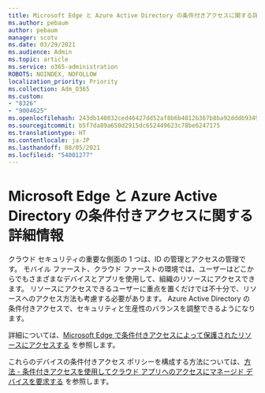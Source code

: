 ```yaml
---
title: Microsoft Edge と Azure Active Directory の条件付きアクセスに関する詳細情報
ms.author: pebaum
author: pebaum
manager: scotv
ms.date: 03/29/2021
ms.audience: Admin
ms.topic: article
ms.service: o365-administration
ROBOTS: NOINDEX, NOFOLLOW
localization_priority: Priority
ms.collection: Adm_O365
ms.custom:
- "8326"
- "9004625"
ms.openlocfilehash: 243db140032ced46427dd52af8b6b4812b367b8ba92dddb9349643338d7ddf48
ms.sourcegitcommit: b5f7da89a650d2915dc652449623c78be6247175
ms.translationtype: HT
ms.contentlocale: ja-JP
ms.lasthandoff: 08/05/2021
ms.locfileid: "54001277"
---
```

# <a name="learn-about-microsoft-edge-and-conditional-access-in-azure-active-directory"></a>Microsoft Edge と Azure Active Directory の条件付きアクセスに関する詳細情報

クラウド セキュリティの重要な側面の 1 つは、ID の管理とアクセスの管理です。 モバイル ファースト、クラウド ファーストの環境では、ユーザーはどこからでもさまざまなデバイスとアプリを使用して、組織のリソースにアクセスできます。 リソースにアクセスできるユーザーに重点を置くだけでは不十分で、リソースへのアクセス方法も考慮する必要があります。 Azure Active Directory の条件付きアクセスで、セキュリティと生産性のバランスを調整できるようになります。

詳細については、[Microsoft Edge で条件付きアクセスによって保護されたリソースにアクセスする](https://go.microsoft.com/fwlink/?linkid=2152158) を参照します。

これらのデバイスの条件付きアクセス ポリシーを構成する方法については、[方法 - 条件付きアクセスを使用してクラウド アプリへのアクセスにマネージド デバイスを要求する](https://go.microsoft.com/fwlink/?linkid=2137682) を参照します。